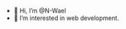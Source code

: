 - 👋 Hi, I’m @N-Wael
- 👀 I’m interested in web development.

<!---
N-Wael/N-Wael is a ✨ special ✨ repository because its `README.md` (this file) appears on your GitHub profile.
You can click the Preview link to take a look at your changes.
--->
